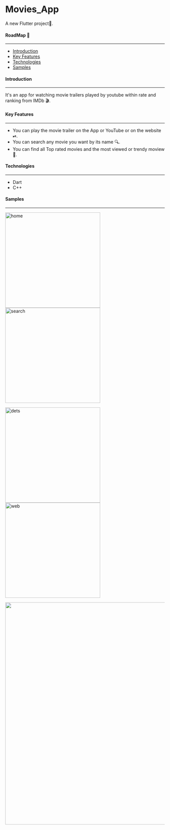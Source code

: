 # Movies_App

A new Flutter project📱.

#### RoadMap 🚸
---
* [Introduction](https://github.com/Mohamed-fawzyy/Movies-App#Introduction "Named link title")
* [Key Features](https://github.com/Mohamed-fawzyy/Movies-App#Key-Features "Named link title")
* [Technologies](https://github.com/Mohamed-fawzyy/Movies-App#Technologies "Named link title")
* [Samples](https://github.com/Mohamed-fawzyy/Movies-App#Samples "Named link title")

#### Introduction
---
It's an app for watching movie trailers played by youtube within rate and ranking from IMDb 🎬.

#### Key Features
---
- You can play the movie trailer on the App or YouTube or on the website ⏯.
- You can search any movie you want by its name 🔍.
- You can find all Top rated movies and the most viewed or trendy moview 🌟.

#### Technologies
---
- Dart
- C++

#### Samples
---
<img width="300" alt="home" src="https://user-images.githubusercontent.com/111665714/190865913-6a155908-ccf2-43d2-99a5-6ba7891d28dc.png"> <img width="300" alt="search" src="https://user-images.githubusercontent.com/111665714/190865917-8534f63a-c425-4cb5-af81-324da1d66133.png">

<img width="300" alt="dets" src="https://user-images.githubusercontent.com/111665714/190865908-59ceea3b-8821-48d7-84d7-fa459c649d18.png"> <img width="300" alt="web" src="https://user-images.githubusercontent.com/111665714/190866427-fbc27a54-fa0c-46fb-97d5-68290bf47f37.png">

<img width="700" src="https://user-images.githubusercontent.com/111665714/190865922-22d77f1b-e06e-410e-a12a-11defd58ca7c.png">
